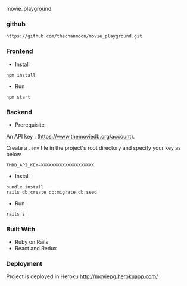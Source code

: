 movie_playground
### github
```shell
https://github.com/thechanmoon/movie_playground.git
```


### Frontend
* Install
```shell
npm install
```

* Run
```shell
npm start
```

### Backend 

* Prerequisite

An API key : (https://www.themoviedb.org/account).

Create a `.env` file in the project's root directory and specify your key as below
```
TMDB_API_KEY=XXXXXXXXXXXXXXXXXXXX
```

* Install
```shell
bundle install
rails db:create db:migrate db:seed
```

* Run
```shell
rails s
```

### Built With
- Ruby on Rails
- React and Redux

### Deployment
Project is deployed in Heroku http://moviepg.herokuapp.com/